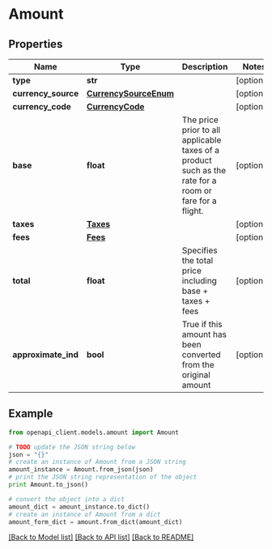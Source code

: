 # Amount


## Properties
Name | Type | Description | Notes
------------ | ------------- | ------------- | -------------
**type** | **str** |  | [optional] 
**currency_source** | [**CurrencySourceEnum**](CurrencySourceEnum.md) |  | [optional] 
**currency_code** | [**CurrencyCode**](CurrencyCode.md) |  | [optional] 
**base** | **float** | The price prior to all applicable taxes of a product such as the rate for a room or fare for a flight. | [optional] 
**taxes** | [**Taxes**](Taxes.md) |  | [optional] 
**fees** | [**Fees**](Fees.md) |  | [optional] 
**total** | **float** | Specifies the total price including base + taxes + fees | [optional] 
**approximate_ind** | **bool** | True if this amount has been converted from the original amount | [optional] 

## Example

```python
from openapi_client.models.amount import Amount

# TODO update the JSON string below
json = "{}"
# create an instance of Amount from a JSON string
amount_instance = Amount.from_json(json)
# print the JSON string representation of the object
print Amount.to_json()

# convert the object into a dict
amount_dict = amount_instance.to_dict()
# create an instance of Amount from a dict
amount_form_dict = amount.from_dict(amount_dict)
```
[[Back to Model list]](../README.md#documentation-for-models) [[Back to API list]](../README.md#documentation-for-api-endpoints) [[Back to README]](../README.md)


